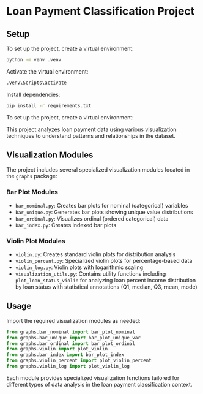 # Loan Payment Classification Project
## Setup

To set up the project, create a virtual environment:

```bash
python -m venv .venv
```

Activate the virtual environment:

```bash
.venv\Scripts\activate
```

Install dependencies:

```bash
pip install -r requirements.txt
```



To set up the project, create a virtual environment:

This project analyzes loan payment data using various visualization techniques to understand patterns and relationships in the dataset.

## Visualization Modules

The project includes several specialized visualization modules located in the `graphs` package:

### Bar Plot Modules
- `bar_nominal.py`: Creates bar plots for nominal (categorical) variables
- `bar_unique.py`: Generates bar plots showing unique value distributions
- `bar_ordinal.py`: Visualizes ordinal (ordered categorical) data
- `bar_index.py`: Creates indexed bar plots

### Violin Plot Modules
- `violin.py`: Creates standard violin plots for distribution analysis
- `violin_percent.py`: Specialized violin plots for percentage-based data
- `violin_log.py`: Violin plots with logarithmic scaling
- `visualization_utils.py`: Contains utility functions including `plot_loan_status_violin` for analyzing loan percent income distribution by loan status with statistical annotations (Q1, median, Q3, mean, mode)

## Usage

Import the required visualization modules as needed:

```python
from graphs.bar_nominal import bar_plot_nominal
from graphs.bar_unique import bar_plot_unique_var
from graphs.bar_ordinal import bar_plot_ordinal
from graphs.violin import plot_violin
from graphs.bar_index import bar_plot_index
from graphs.violin_percent import plot_violin_percent
from graphs.violin_log import plot_violin_log
```

Each module provides specialized visualization functions tailored for different types of data analysis in the loan payment classification context.
